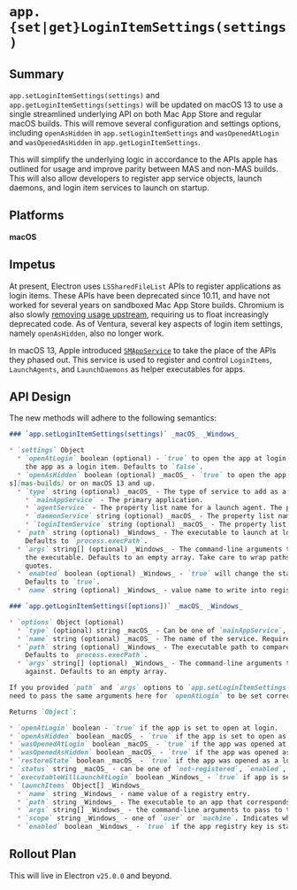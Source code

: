 # `app.{set|get}LoginItemSettings(settings)`

## Summary

`app.setLoginItemSettings(settings)` and `app.getLoginItemSettings(settings)` will be updated on macOS 13 to use a single streamlined underlying API on both Mac App Store and regular macOS builds. This will remove several configuration and settings options, including `openAsHidden` in `app.setLoginItemSettings` and `wasOpenedAtLogin` and `wasOpenedAsHidden` in `app.getLoginItemSettings`.

This will simplify the underlying logic in accordance to the APIs apple has outlined for usage and improve parity between MAS and non-MAS builds. This will also allow developers to register app service objects, launch daemons, and login item services to launch on startup.

## Platforms

**macOS**

## Impetus

At present, Electron uses `LSSharedFileList` APIs to register applications as login items. These APIs have been deprecated since 10.11, and have not worked for several years on sandboxed Mac App Store builds. Chromium is also slowly [removing usage upstream](https://chromium-review.googlesource.com/c/chromium/src/+/3997795), requiring us to float increasingly deprecated code. As of Ventura, several key aspects of login item settings, 
namely `openAsHidden`, also no longer work.

In macOS 13, Apple introduced [`SMAppService`](https://developer.apple.com/documentation/servicemanagement/smappservice?language=objc) to take the place of the APIs they phased out. This service is used to register and control `LoginItems`, `LaunchAgents`, and `LaunchDaemons` as helper executables for apps.

## API Design

The new methods will adhere to the following semantics:

```md
### `app.setLoginItemSettings(settings)` _macOS_ _Windows_

* `settings` Object
  * `openAtLogin` boolean (optional) - `true` to open the app at login, `false` to remove
    the app as a login item. Defaults to `false`.
  * `openAsHidden` boolean (optional) _macOS_ - `true` to open the app as hidden. Defaults to `false`. The user can edit this setting from the System Preferences so `app.getLoginItemSettings().wasOpenedAsHidden` should be checked when the app is opened to know the current value. This setting is not available on [MAS build
s][mas-builds] or on macOS 13 and up.
  * `type` string (optional) _macOS_ - The type of service to add as a login item. Defaults to `mainAppService`.
    * `mainAppService` - The primary application.
    * `agentService` - The property list name for a launch agent. The property list name must correspond to a property list in the app’s `Contents/Library/LaunchAgents` directory.
    * `daemonService` string (optional) _macOS_ - The property list name for a launch agent. The property list name must correspond to a property list in the app’s `Contents/Library/LaunchDaemons` directory.
    * `loginItemService` string (optional) _macOS_ - The property list name for a login item service. The property list name must correspond to a property list in the app’s `Contents/Library/LoginItems` directory.
  * `path` string (optional) _Windows_ - The executable to launch at login.
    Defaults to `process.execPath`.
  * `args` string[] (optional) _Windows_ - The command-line arguments to pass to
    the executable. Defaults to an empty array. Take care to wrap paths in
    quotes.
  * `enabled` boolean (optional) _Windows_ - `true` will change the startup approved registry key and `enable / disable` the App in Task Manager and Windows Settings.
    Defaults to `true`.
  * `name` string (optional) _Windows_ - value name to write into registry. Defaults to the app's AppUserModelId().
```

```md
### `app.getLoginItemSettings([options])` _macOS_ _Windows_

* `options` Object (optional)
  * `type` (optional) string _macOS_ - Can be one of `mainAppService`, `agentService`, `daemonService`, or `loginItemService`. Defaults to `mainAppService`.
  * `name` string (optional) _macOS_ - The name of the service. Required if `type` is non-default.
  * `path` string (optional) _Windows_ - The executable path to compare against.
    Defaults to `process.execPath`.
  * `args` string[] (optional) _Windows_ - The command-line arguments to compare
    against. Defaults to an empty array.

If you provided `path` and `args` options to `app.setLoginItemSettings`, then you
need to pass the same arguments here for `openAtLogin` to be set correctly.

Returns `Object`:

* `openAtLogin` boolean - `true` if the app is set to open at login.
* `openAsHidden` boolean _macOS_ - `true` if the app is set to open as hidden at login. This does not work on macOS 13 and up.
* `wasOpenedAtLogin` boolean _macOS_ - `true` if the app was opened at login automatically. This setting is not available on [MAS builds][mas-builds] or on macOS 13 and up.
* `wasOpenedAsHidden` boolean _macOS_ - `true` if the app was opened as a hidden login item. This indicates that the app should not open any windows at startup. This setting is not available on [MAS builds][mas-builds] or on macOS 13 and up.
* `restoreState` boolean _macOS_ - `true` if the app was opened as a login item that should restore the state from the previous session. This indicates that the app should restore the windows that were open the last time the app was closed. This setting is not available on [MAS builds][mas-builds] or on macOS 13 and up.
* `status` string _macOS_ - can be one of `not-registered`, `enabled`, `requires-approval`, or `not-found`.
* `executableWillLaunchAtLogin` boolean _Windows_ - `true` if app is set to open at login and its run key is not deactivated. This differs from `openAtLogin` as it ignores the `args` option, this property will be true if the given executable would be launched at login with **any** arguments.
* `launchItems` Object[] _Windows_
  * `name` string _Windows_ - name value of a registry entry.
  * `path` string _Windows_ - The executable to an app that corresponds to a registry entry.
  * `args` string[] _Windows_ - the command-line arguments to pass to the executable.
  * `scope` string _Windows_ - one of `user` or `machine`. Indicates whether the registry entry is under `HKEY_CURRENT USER` or `HKEY_LOCAL_MACHINE`.
  * `enabled` boolean _Windows_ - `true` if the app registry key is startup approved and therefore shows as `enabled` in Task Manager and Windows settings.
```

## Rollout Plan

This will live in Electron `v25.0.0` and beyond.
